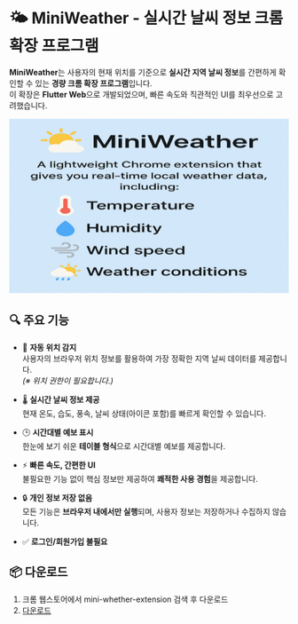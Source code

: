 # 🌤️ MiniWeather - 실시간 날씨 정보 크롬 확장 프로그램


**MiniWeather**는 사용자의 현재 위치를 기준으로 **실시간 지역 날씨 정보**를 간편하게 확인할 수 있는 **경량 크롬 확장 프로그램**입니다.  
이 확장은 **Flutter Web**으로 개발되었으며, 빠른 속도와 직관적인 UI를 최우선으로 고려했습니다.


![MiniWeather UI](./screenshot2.png)


## 🔍 주요 기능

- 📍 **자동 위치 감지**  
  사용자의 브라우저 위치 정보를 활용하여 가장 정확한 지역 날씨 데이터를 제공합니다.  
  *(※ 위치 권한이 필요합니다.)*

- 🌡️ **실시간 날씨 정보 제공**  
  현재 온도, 습도, 풍속, 날씨 상태(아이콘 포함)를 빠르게 확인할 수 있습니다.

- 🕒 **시간대별 예보 표시**  
  한눈에 보기 쉬운 **테이블 형식**으로 시간대별 예보를 제공합니다.

- ⚡ **빠른 속도, 간편한 UI**  
  불필요한 기능 없이 핵심 정보만 제공하여 **쾌적한 사용 경험**을 제공합니다.

- 🔒 **개인 정보 저장 없음**  
  모든 기능은 **브라우저 내에서만 실행**되며, 사용자 정보는 저장하거나 수집하지 않습니다.

- ✅ **로그인/회원가입 불필요**


## 📦 다운로드 

1. 크롬 웹스토어에서 mini-whether-extension 검색 후 다운로드 
2. [다운로드](https://chromewebstore.google.com/detail/mini-whether-extension/chgekmjhbiliefljmdmccjboindjfddb?utm_source=ext_app_menu)

